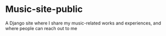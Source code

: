 # Music-site-public
A Django site where I share my music-related works and experiences, and where people can reach out to me

